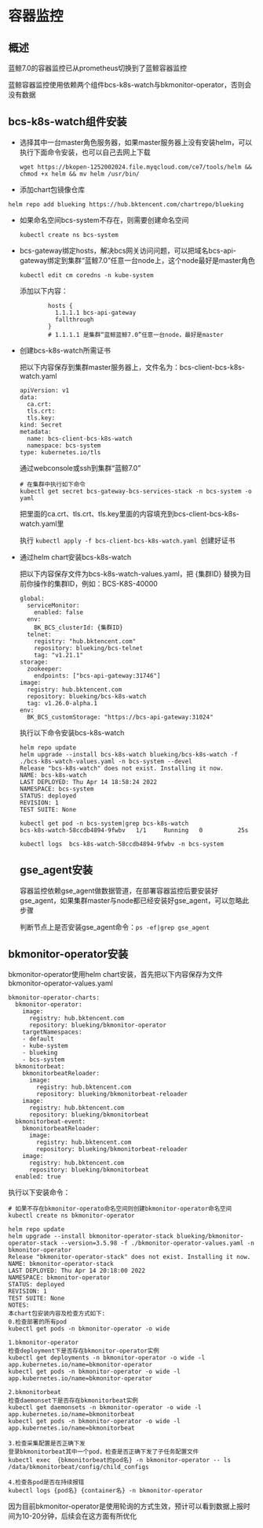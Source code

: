 # 容器监控

## 概述

蓝鲸7.0的容器监控已从prometheus切换到了蓝鲸容器监控





蓝鲸容器监控使用依赖两个组件bcs-k8s-watch与bkmonitor-operator，否则会没有数据

## bcs-k8s-watch组件安装

- 选择其中一台master角色服务器，如果master服务器上没有安装helm，可以执行下面命令安装，也可以自己去网上下载

  `wget https://bkopen-1252002024.file.myqcloud.com/ce7/tools/helm && chmod +x helm && mv helm /usr/bin/`

- 添加chart包镜像仓库
```shell
helm repo add blueking https://hub.bktencent.com/chartrepo/blueking
```

- 如果命名空间bcs-system不存在，则需要创建命名空间

  `kubectl create ns bcs-system`

- bcs-gateway绑定hosts，解决bcs网关访问问题，可以把域名bcs-api-gateway绑定到集群“蓝鲸7.0”任意一台node上，这个node最好是master角色

  `kubectl edit cm coredns -n kube-system`

  添加以下内容：

  ```
          hosts {
            1.1.1.1 bcs-api-gateway
            fallthrough
          }
          # 1.1.1.1 是集群“蓝鲸蓝鲸7.0”任意一台node，最好是master
  ```

  

- 创建bcs-k8s-watch所需证书

  把以下内容保存到集群master服务器上，文件名为：bcs-client-bcs-k8s-watch.yaml

  ```
  apiVersion: v1
  data:
    ca.crt: 
    tls.crt: 
    tls.key: 
  kind: Secret
  metadata:
    name: bcs-client-bcs-k8s-watch
    namespace: bcs-system
  type: kubernetes.io/tls
  ```

  通过webconsole或ssh到集群“蓝鲸7.0”

  

  ```shell
  # 在集群中执行如下命令
  kubectl get secret bcs-gateway-bcs-services-stack -n bcs-system -o yaml
  ```

  把里面的ca.crt、tls.crt、tls.key里面的内容填充到bcs-client-bcs-k8s-watch.yaml里

  执行 `kubectl apply -f bcs-client-bcs-k8s-watch.yaml `创建好证书

- 通过helm chart安装bcs-k8s-watch

  把以下内容保存文件为bcs-k8s-watch-values.yaml，把 {集群ID} 替换为目前你操作的集群ID，例如：BCS-K8S-40000

  ```
  global:
    serviceMonitor:
      enabled: false
    env:
      BK_BCS_clusterId: {集群ID}
    telnet:
      registry: "hub.bktencent.com"
      repository: blueking/bcs-telnet
      tag: "v1.21.1"
  storage:
    zookeeper:
      endpoints: ["bcs-api-gateway:31746"]
  image:
    registry: hub.bktencent.com
    repository: blueking/bcs-k8s-watch
    tag: v1.26.0-alpha.1
  env:
    BK_BCS_customStorage: "https://bcs-api-gateway:31024"
  ```

  执行以下命令安装bcs-k8s-watch

  ```
  helm repo update
  helm upgrade --install bcs-k8s-watch blueking/bcs-k8s-watch -f ./bcs-k8s-watch-values.yaml -n bcs-system --devel
  Release "bcs-k8s-watch" does not exist. Installing it now.
  NAME: bcs-k8s-watch
  LAST DEPLOYED: Thu Apr 14 18:58:24 2022
  NAMESPACE: bcs-system
  STATUS: deployed
  REVISION: 1
  TEST SUITE: None
  
  kubectl get pod -n bcs-system|grep bcs-k8s-watch
  bcs-k8s-watch-58ccdb4894-9fwbv   1/1     Running   0          25s
  
  kubectl logs  bcs-k8s-watch-58ccdb4894-9fwbv -n bcs-system
  ```

  ## gse_agent安装

  容器监控依赖gse_agent做数据管道，在部署容器监控后要安装好gse_agent，如果集群master与node都已经安装好gse_agent，可以忽略此步骤

  判断节点上是否安装gse_agent命令：`ps -ef|grep gse_agent`

  





## bkmonitor-operator安装

bkmonitor-operator使用helm chart安装，首先把以下内容保存为文件bkmonitor-operator-values.yaml

```
bkmonitor-operator-charts:
  bkmonitor-operator:
    image:
      registry: hub.bktencent.com
      repository: blueking/bkmonitor-operator
    targetNamespaces:
    - default
    - kube-system
    - blueking
    - bcs-system
  bkmonitorbeat:
    bkmonitorbeatReloader:
      image:
        registry: hub.bktencent.com
        repository: blueking/bkmonitorbeat-reloader
    image:
      registry: hub.bktencent.com
      repository: blueking/bkmonitorbeat
  bkmonitorbeat-event:
    bkmonitorbeatReloader:
      image:
        registry: hub.bktencent.com
        repository: blueking/bkmonitorbeat-reloader
    image:
      registry: hub.bktencent.com
      repository: blueking/bkmonitorbeat
  enabled: true
```

执行以下安装命令：

```
# 如果不存在bkmonitor-operato命名空间则创建bkmonitor-operator命名空间
kubectl create ns bkmonitor-operator

helm repo update
helm upgrade --install bkmonitor-operator-stack blueking/bkmonitor-operator-stack --version=3.5.98 -f ./bkmonitor-operator-values.yaml -n bkmonitor-operator
Release "bkmonitor-operator-stack" does not exist. Installing it now.
NAME: bkmonitor-operator-stack
LAST DEPLOYED: Thu Apr 14 20:18:00 2022
NAMESPACE: bkmonitor-operator
STATUS: deployed
REVISION: 1
TEST SUITE: None
NOTES:
本chart包安装内容及检查方式如下:
0.检查部署的所有pod
kubectl get pods -n bkmonitor-operator -o wide

1.bkmonitor-operator
检查deployment下是否存在bkmonitor-operator实例
kubectl get deployments -n bkmonitor-operator -o wide -l app.kubernetes.io/name=bkmonitor-operator
kubectl get pods -n bkmonitor-operator -o wide -l app.kubernetes.io/name=bkmonitor-operator

2.bkmonitorbeat
检查daemonset下是否存在bkmonitorbeat实例
kubectl get daemonsets -n bkmonitor-operator -o wide -l app.kubernetes.io/name=bkmonitorbeat
kubectl get pods -n bkmonitor-operator -o wide -l app.kubernetes.io/name=bkmonitorbeat

3.检查采集配置是否正确下发
登录bkmonitorbeat其中一个pod，检查是否正确下发了子任务配置文件
kubectl exec  {bkmonitorbeat的pod名} -n bkmonitor-operator -- ls /data/bkmonitorbeat/config/child_configs

4.检查各pod是否在持续报错
kubectl logs {pod名} {container名} -n bkmonitor-operator
```

因为目前bkmonitor-operator是使用轮询的方式生效，预计可以看到数据上报时间为10-20分钟，后续会在这方面有所优化